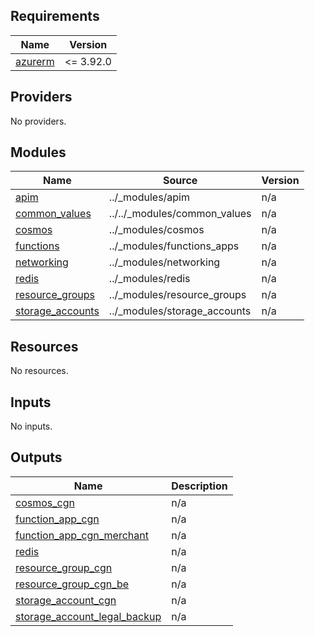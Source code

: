 <!-- markdownlint-disable -->
<!-- BEGIN_TF_DOCS -->
## Requirements

| Name | Version |
|------|---------|
| <a name="requirement_azurerm"></a> [azurerm](#requirement\_azurerm) | <= 3.92.0 |

## Providers

No providers.

## Modules

| Name | Source | Version |
|------|--------|---------|
| <a name="module_apim"></a> [apim](#module\_apim) | ../_modules/apim | n/a |
| <a name="module_common_values"></a> [common\_values](#module\_common\_values) | ../../_modules/common_values | n/a |
| <a name="module_cosmos"></a> [cosmos](#module\_cosmos) | ../_modules/cosmos | n/a |
| <a name="module_functions"></a> [functions](#module\_functions) | ../_modules/functions_apps | n/a |
| <a name="module_networking"></a> [networking](#module\_networking) | ../_modules/networking | n/a |
| <a name="module_redis"></a> [redis](#module\_redis) | ../_modules/redis | n/a |
| <a name="module_resource_groups"></a> [resource\_groups](#module\_resource\_groups) | ../_modules/resource_groups | n/a |
| <a name="module_storage_accounts"></a> [storage\_accounts](#module\_storage\_accounts) | ../_modules/storage_accounts | n/a |

## Resources

No resources.

## Inputs

No inputs.

## Outputs

| Name | Description |
|------|-------------|
| <a name="output_cosmos_cgn"></a> [cosmos\_cgn](#output\_cosmos\_cgn) | n/a |
| <a name="output_function_app_cgn"></a> [function\_app\_cgn](#output\_function\_app\_cgn) | n/a |
| <a name="output_function_app_cgn_merchant"></a> [function\_app\_cgn\_merchant](#output\_function\_app\_cgn\_merchant) | n/a |
| <a name="output_redis"></a> [redis](#output\_redis) | n/a |
| <a name="output_resource_group_cgn"></a> [resource\_group\_cgn](#output\_resource\_group\_cgn) | n/a |
| <a name="output_resource_group_cgn_be"></a> [resource\_group\_cgn\_be](#output\_resource\_group\_cgn\_be) | n/a |
| <a name="output_storage_account_cgn"></a> [storage\_account\_cgn](#output\_storage\_account\_cgn) | n/a |
| <a name="output_storage_account_legal_backup"></a> [storage\_account\_legal\_backup](#output\_storage\_account\_legal\_backup) | n/a |
<!-- END_TF_DOCS -->
